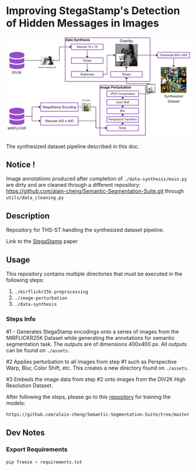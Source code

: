 # Improving StegaStamp's Detection of Hidden Messages in Images

![pipeline](/docs/Images/synthesis_pipeline.jpg)

The synthesized dataset pipeline described in this doc.

## Notice !

Image annotations produced after completion of `./data-synthesis/main.py` are dirty and are cleaned through a different repository: https://github.com/alain-cheng/Semantic-Segmentation-Suite.git through `utils/data_cleaning.py`


## Description

Repository for THS-ST handling the synthesized dataset pipeline.

Link to the [StegaStamp](https://arxiv.org/abs/1904.05343) paper

## Usage

This repository contains multiple directories that must be executed in the following steps:

1. `./mirflickr25k-preprocessing`
2. `./image-perturbation`
3. `./data-synthesis`

### Steps Info

#1 - Generates StegaStamp encodings onto a series of images from the MIRFLICKR25K Dataset while generating the annotations for semantic segmentation task. The outputs are of dimensions 400x400 px. All outputs can be found on `./assets`.

#2 Applies perturbation to all images from step #1 such as Perspective Warp, Blur, Color Shift, etc. This creates a new directory found on `./assets`.

#3 Embeds the image data from step #2 onto images from the DIV2K High Resolution Dataset.

After following the steps, please go to this [repository](https://github.com/alain-cheng/Semantic-Segmentation-Suite/tree/master) for training the models:

    https://github.com/alain-cheng/Semantic-Segmentation-Suite/tree/master

## Dev Notes

### Export Requirements

```sh
pip freeze > requirements.txt
```